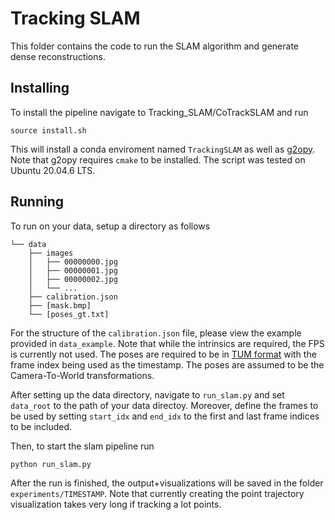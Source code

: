 # Tracking SLAM

This folder contains the code to run the SLAM algorithm and generate dense reconstructions.

## Installing 

To install the pipeline navigate to Tracking_SLAM/CoTrackSLAM and run

```
source install.sh
```

This will install a conda enviroment named `TrackingSLAM` as well as [g2opy](https://github.com/uoip/g2opy). Note that g2opy requires `cmake` to be installed. The script was tested on Ubuntu 20.04.6 LTS.



## Running

To run on your data, setup a directory as follows

```
└── data
    ├── images
    │   ├── 00000000.jpg
    │   ├── 00000001.jpg
    │   ├── 00000002.jpg
    │   └── ...
    ├── calibration.json
    ├── [mask.bmp]
    └── [poses_gt.txt]
```

For the structure of the `calibration.json` file, please view the example provided in `data_example`. Note that while the intrinsics are required, the FPS is currently not used.
The poses are required to be in [TUM format](https://github.com/MichaelGrupp/evo/wiki/Formats#tum---tum-rgb-d-dataset-trajectory-format) with the frame index being used as the timestamp. The poses are assumed to be the Camera-To-World transformations.

After setting up the data directory, navigate to `run_slam.py` and set `data_root` to the path of your data directoy. Moreover, define the frames to be used by setting `start_idx` and `end_idx` to the first and last frame indices to be included.

Then, to start the slam pipeline run

```
python run_slam.py
```

After the run is finished, the output+visualizations will be saved in the folder `experiments/TIMESTAMP`. Note that currently creating the point trajectory visualization takes very long if tracking a lot points.